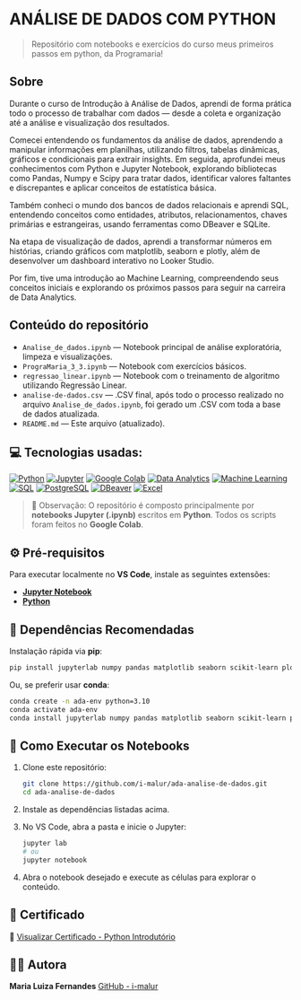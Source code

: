 # ANÁLISE DE DADOS COM PYTHON

> Repositório com notebooks e exercícios do curso meus primeiros passos em python, da Programaria!

## Sobre
Durante o curso de Introdução à Análise de Dados, aprendi de forma prática todo o processo de trabalhar com dados — desde a coleta e organização até a análise e visualização dos resultados.

Comecei entendendo os fundamentos da análise de dados, aprendendo a manipular informações em planilhas, utilizando filtros, tabelas dinâmicas, gráficos e condicionais para extrair insights. Em seguida, aprofundei meus conhecimentos com Python e Jupyter Notebook, explorando bibliotecas como Pandas, Numpy e Scipy para tratar dados, identificar valores faltantes e discrepantes e aplicar conceitos de estatística básica.

Também conheci o mundo dos bancos de dados relacionais e aprendi SQL, entendendo conceitos como entidades, atributos, relacionamentos, chaves primárias e estrangeiras, usando ferramentas como DBeaver e SQLite.

Na etapa de visualização de dados, aprendi a transformar números em histórias, criando gráficos com matplotlib, seaborn e plotly, além de desenvolver um dashboard interativo no Looker Studio.

Por fim, tive uma introdução ao Machine Learning, compreendendo seus conceitos iniciais e explorando os próximos passos para seguir na carreira de Data Analytics.

## Conteúdo do repositório
- `Analise_de_dados.ipynb` — Notebook principal de análise exploratória, limpeza e visualizações.
- `PrograMaria_3_3.ipynb` — Notebook com exercícios básicos.
- `regressao_linear.ipynb` — Notebook com o treinamento de algoritmo utilizando Regressão Linear.
- `analise-de-dados.csv` — .CSV final, após todo o processo realizado no arquivo `Analise_de_dados.ipynb`, foi gerado um .CSV com toda a base de dados atualizada.
- `README.md` — Este arquivo (atualizado).

## 💻 Tecnologias usadas:
[![Python](https://img.shields.io/badge/Python-3776AB?style=for-the-badge&logo=python&logoColor=white)](https://www.python.org/)
[![Jupyter](https://img.shields.io/badge/Jupyter-F37626?style=for-the-badge&logo=jupyter&logoColor=white)](https://jupyter.org/)
[![Google Colab](https://img.shields.io/badge/Google%20Colab-F9AB00?style=for-the-badge&logo=googlecolab&logoColor=white)](https://colab.research.google.com/)
[![Data Analytics](https://img.shields.io/badge/Data%20Analytics-02569B?style=for-the-badge&logo=databricks&logoColor=white)](https://en.wikipedia.org/wiki/Data_analysis)
[![Machine Learning](https://img.shields.io/badge/Machine%20Learning-102230?style=for-the-badge&logo=tensorflow&logoColor=F7DF1E)](https://en.wikipedia.org/wiki/Machine_learning)
[![SQL](https://img.shields.io/badge/SQL-025E8C?style=for-the-badge&logo=sqlite&logoColor=white)](https://en.wikipedia.org/wiki/SQL)
[![PostgreSQL](https://img.shields.io/badge/PostgreSQL-336791?style=for-the-badge&logo=postgresql&logoColor=white)](https://www.postgresql.org/)
[![DBeaver](https://img.shields.io/badge/DBeaver-372923?style=for-the-badge&logo=dbeaver&logoColor=white)](https://dbeaver.io/)
[![Excel](https://img.shields.io/badge/Microsoft%20Excel-217346?style=for-the-badge&logo=microsoftexcel&logoColor=white)](https://www.microsoft.com/pt-br/microsoft-365/excel)


> 📝 Observação: O repositório é composto principalmente por **notebooks Jupyter (.ipynb)** escritos em **Python**. Todos os scripts foram feitos no **Google Colab**.

## ⚙️ Pré-requisitos

Para executar localmente no **VS Code**, instale as seguintes extensões:

- [**Jupyter Notebook**](https://marketplace.visualstudio.com/items?itemName=ms-toolsai.jupyter)
- [**Python**](https://marketplace.visualstudio.com/items?itemName=ms-python.python)

## 🧩 Dependências Recomendadas

Instalação rápida via **pip**:

```bash
pip install jupyterlab numpy pandas matplotlib seaborn scikit-learn plotly openpyxl xlrd
````

Ou, se preferir usar **conda**:

```bash
conda create -n ada-env python=3.10
conda activate ada-env
conda install jupyterlab numpy pandas matplotlib seaborn scikit-learn plotly openpyxl xlrd
```

## 🚀 Como Executar os Notebooks

1. Clone este repositório:

   ```bash
   git clone https://github.com/i-malur/ada-analise-de-dados.git
   cd ada-analise-de-dados
   ```

2. Instale as dependências listadas acima.

3. No VS Code, abra a pasta e inicie o Jupyter:

   ```bash
   jupyter lab
   # ou
   jupyter notebook
   ```

4. Abra o notebook desejado e execute as células para explorar o conteúdo.

## 🏅 Certificado
📄 [Visualizar Certificado - Python Introdutório](https://drive.google.com/drive/folders/1HVZjFw2BtFEQQCXTRjKWUsWt1md0c6pD)

## 👩‍💻 Autora

**Maria Luiza Fernandes** 
[GitHub - i-malur](https://github.com/i-malur)

